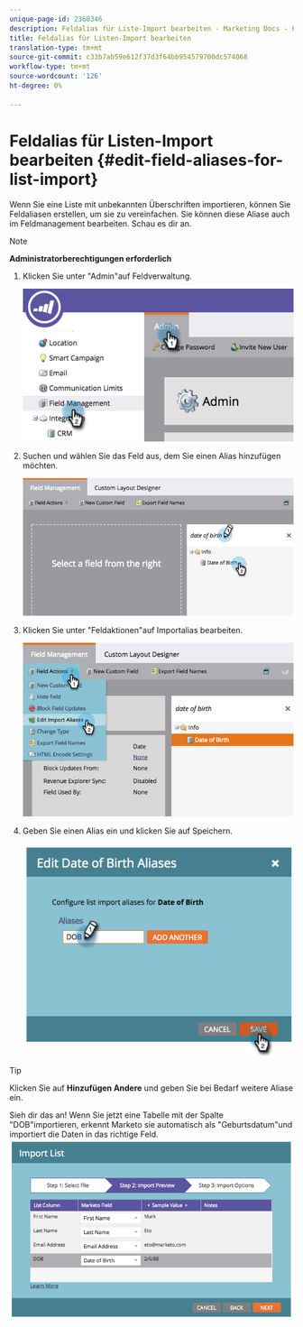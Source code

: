 ```yaml
---
unique-page-id: 2360346
description: Feldalias für Liste-Import bearbeiten - Marketing Docs - Produktdokumentation
title: Feldalias für Listen-Import bearbeiten
translation-type: tm+mt
source-git-commit: c33b7ab59e612f37d3f64bb954579700dc574068
workflow-type: tm+mt
source-wordcount: '126'
ht-degree: 0%

---
```



# Feldalias für Listen-Import bearbeiten {#edit-field-aliases-for-list-import}

Wenn Sie eine Liste mit unbekannten Überschriften importieren, können Sie Feldaliasen erstellen, um sie zu vereinfachen. Sie können diese Aliase auch im Feldmanagement bearbeiten. Schau es dir an.

>[!NOTE]
>
>**Administratorberechtigungen erforderlich**

1. Klicken Sie unter &quot;Admin&quot;auf Feldverwaltung.

   ![](assets/image2014-9-19-9-3a56-3a22.png)

1. Suchen und wählen Sie das Feld aus, dem Sie einen Alias hinzufügen möchten.

   ![](assets/fieldmanagement-findfield.png)

1. Klicken Sie unter &quot;Feldaktionen&quot;auf Importalias bearbeiten.

   ![](assets/fieldmanageemnt-editimport.png)

1. Geben Sie einen Alias ein und klicken Sie auf Speichern.

   ![](assets/image2014-9-19-9-3a57-3a1.png)

>[!TIP]
>
>Klicken Sie auf **Hinzufügen Andere** und geben Sie bei Bedarf weitere Aliase ein.

Sieh dir das an! Wenn Sie jetzt eine Tabelle mit der Spalte &quot;DOB&quot;importieren, erkennt Marketo sie automatisch als &quot;Geburtsdatum&quot;und importiert die Daten in das richtige Feld.  ![](assets/image2014-9-19-9-3a57-3a20.png)

